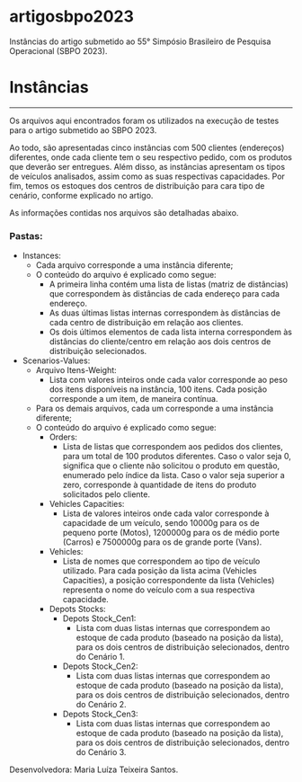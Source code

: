 # artigosbpo2023
Instâncias do artigo submetido ao 55° Simpósio Brasileiro de Pesquisa Operacional (SBPO 2023).

# Instâncias

---

Os arquivos aqui encontrados foram os utilizados na execução de testes para o artigo submetido ao SBPO 2023.

Ao todo, são apresentadas cinco instâncias com 500 clientes (endereços) diferentes, onde cada cliente tem o seu respectivo pedido, com os produtos que deverão ser entregues. Além disso, as instâncias apresentam os tipos de veículos analisados, assim como as suas respectivas capacidades. Por fim, temos os estoques dos centros de distribuição para cara tipo de cenário, conforme explicado no artigo.

As informações contidas nos arquivos são detalhadas abaixo.

### Pastas:

- Instances:
    - Cada arquivo corresponde a uma instância diferente;
    - O conteúdo do arquivo é explicado como segue:
        - A primeira linha contém uma lista de listas (matriz de distâncias) que correspondem às distâncias de cada endereço para cada endereço.
        - As duas últimas listas internas correspondem às distâncias de cada centro de distribuição em relação aos clientes.
        - Os dois últimos elementos de cada lista interna correspondem às distâncias do cliente/centro em relação aos dois centros de distribuição selecionados.
- Scenarios-Values:
    - Arquivo Itens-Weight:
        - Lista com valores inteiros onde cada valor corresponde ao peso dos itens disponíveis na instância, 100 itens. Cada posição corresponde a um item, de maneira contínua.
    - Para os demais arquivos, cada um corresponde a uma instância diferente;
    - O conteúdo do arquivo é explicado como segue:
        - Orders:
            - Lista de listas que correspondem aos pedidos dos clientes, para um total de 100 produtos diferentes. Caso o valor seja 0, significa que o cliente não solicitou o produto em questão, enumerado pelo índice da lista. Caso o valor seja superior a zero, corresponde à quantidade de itens do produto solicitados pelo cliente.
        - Vehicles Capacities:
            - Lista de valores inteiros onde cada valor corresponde à capacidade de um veículo, sendo 10000g para os de pequeno porte (Motos), 1200000g para os de médio porte (Carros) e 7500000g para os de grande porte (Vans).
        - Vehicles:
            - Lista de nomes que correspondem ao tipo de veículo utilizado. Para cada posição da lista acima (Vehicles Capacities), a posição correspondente da lista (Vehicles) representa o nome do veículo com a sua respectiva capacidade.
        - Depots Stocks:
            - Depots Stock_Cen1:
                - Lista com duas listas internas que correspondem ao estoque de cada produto (baseado na posição da lista), para os dois centros de distribuição selecionados, dentro do Cenário 1.
            - Depots Stock_Cen2:
                - Lista com duas listas internas que correspondem ao estoque de cada produto (baseado na posição da lista), para os dois centros de distribuição selecionados, dentro do Cenário 2.
            - Depots Stock_Cen3:
                - Lista com duas listas internas que correspondem ao estoque de cada produto (baseado na posição da lista), para os dois centros de distribuição selecionados, dentro do Cenário 3.

Desenvolvedora: Maria Luíza Teixeira Santos.
